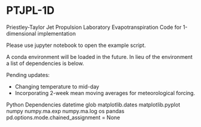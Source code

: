 # PTJPL-1D
Priestley-Taylor Jet Propulsion Laboratory Evapotranspiration Code for 1-dimensional implementation

Please use jupyter notebook to open the example script.

A conda environment will be loaded in the future. In lieu of the environment a list of dependencies is below.

Pending updates:
* Changing temperature to mid-day
* Incorporating 2-week mean moving averages for meteorological forcing.

Python Dependencies
datetime
glob
matplotlib.dates
matplotlib.pyplot
numpy
numpy.ma.exp 
numpy.ma.log
os
pandas
pd.options.mode.chained_assignment = None
